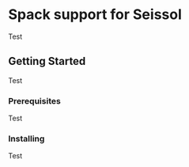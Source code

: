 # Spack support for Seissol
Test

## Getting Started
Test


### Prerequisites
Test

### Installing
Test
